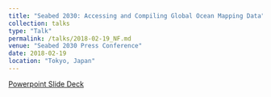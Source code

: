 ```yaml
---
title: "Seabed 2030: Accessing and Compiling Global Ocean Mapping Data"
collection: talks
type: "Talk"
permalink: /talks/2018-02-19_NF.md
venue: "Seabed 2030 Press Conference"
date: 2018-02-19
location: "Tokyo, Japan"
---
```


[Powerpoint Slide Deck](https://www.dropbox.com/s/t3pfreb4dy3ox2e/Ferrini-SB2030_PressConference_FINAL.pptx?dl=0)
